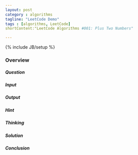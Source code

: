 ```yaml
---
layout: post
category : algorithms
tagline: "LeetCode Demo"
tags : [algorithms, LeetCode]
shortContent:"LeetCode Algorithms #001: Plus Two Numbers"

---
```


{% include JB/setup %}

### Overview

##### Question


##### Input


##### Output


##### Hint


##### Thinking

##### Solution

##### Conclusion


